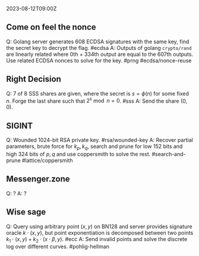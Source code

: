2023-08-12T09:00Z
## Come on feel the nonce
Q: Golang server generates 608 ECDSA signatures with the same key, find the secret key to decrypt the flag. #ecdsa
A: Outputs of golang `crypto/rand` are linearly related where 0th + 334th output are equal to the 607th outputs. Use related ECDSA nonces to solve for the key. #prng #ecdsa/nonce-reuse

## Right Decision
Q: 7 of 8 SSS shares are given, where the secret is $s = \phi(n)$ for some fixed $n$. Forge the last share such that $2^{s} \bmod n = 0$. #sss
A: Send the share $(0, 0)$.

## SIGINT
Q: Wounded 1024-bit RSA private key. #rsa/wounded-key
A: Recover partial parameters, brute force for $k_p, k_q$, search and prune for low 152 bits and high 324 bits of $p, q$  and use coppersmith to solve the rest. #search-and-prune #lattice/coppersmith 

## Messenger.zone
Q: ?
A: ?

## Wise sage
Q: Query using arbitrary point $(x, y)$ on BN128 and server provides signature oracle $k \cdot (x, y)$, but point exponentiation is decomposed between two points $k_1 \cdot (x, y) + k_2 \cdot (x \cdot \beta, y)$. #ecc
A: Send invalid points and solve the discrete log over different curves. #pohlig-hellman 